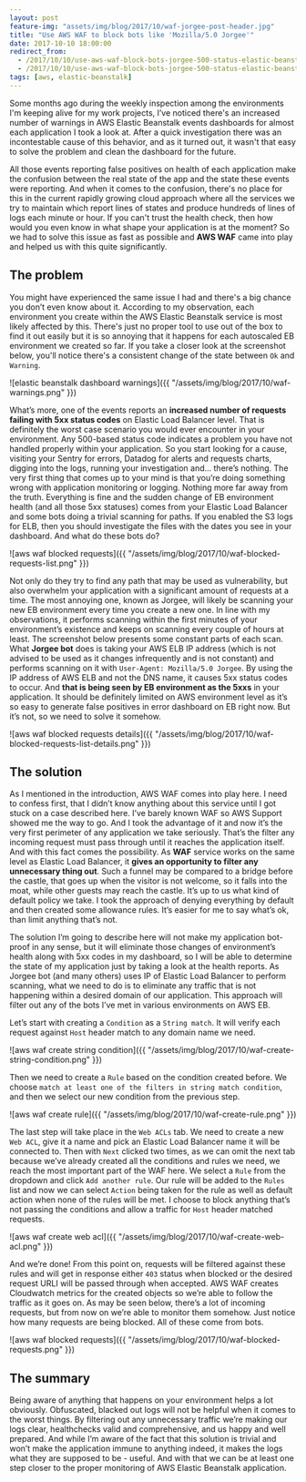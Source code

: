 ```yaml
---
layout: post
feature-img: "assets/img/blog/2017/10/waf-jorgee-post-header.jpg"
title: "Use AWS WAF to block bots like 'Mozilla/5.0 Jorgee'"
date: 2017-10-10 18:00:00
redirect_from:
  - /2017/10/10/use-aws-waf-block-bots-jorgee-500-status-elastic-beanstalk
  - /2017/10/10/use-aws-waf-block-bots-jorgee-500-status-elastic-beanstalk/
tags: [aws, elastic-beanstalk]
---
```


Some months ago during the weekly inspection among the environments I'm keeping alive for my work projects, I’ve noticed there's an increased number of warnings in AWS Elastic Beanstalk events dashboards for almost each application I took a look at. After a quick investigation there was an incontestable cause of this behavior, and as it turned out, it wasn't that easy to solve the problem and clean the dashboard for the future. 

All those events reporting false positives on health of each application make the confusion between the real state of the app and the state these events were reporting. And when it comes to the confusion, there's no place for this in the current rapidly growing cloud approach where all the services we try to maintain which report lines of states and produce hundreds of lines of logs each minute or hour. If you can't trust the health check, then how would you even know in what shape your application is at the moment? So we had to solve this issue as fast as possible and **AWS WAF** came into play and helped us with this quite significantly.


## The problem

You might have experienced the same issue I had and there's a big chance you don’t even know about it. According to my observation, each environment you create within the AWS Elastic Beanstalk service is most likely affected by this. There's just no proper tool to use out of the box to find it out easily but it is so annoying that it happens for each autoscaled EB environment we created so far. If you take a closer look at the screenshot below, you'll notice there's a consistent change of the state between `Ok` and `Warning`. 

![elastic beanstalk dashboard warnings]({{ "/assets/img/blog/2017/10/waf-warnings.png" }})

What’s more, one of the events reports an **increased number of requests failing with 5xx status codes** on Elastic Load Balancer level. That is definitely the worst case scenario you would ever encounter in your environment. Any 500-based status code indicates a problem you have not handled properly within your application. So you start looking for a cause, visiting your Sentry for errors, Datadog for alerts and requests charts, digging into the logs, running your investigation and… there’s nothing. The very first thing that comes up to your mind is that you’re doing something wrong with application monitoring or logging.
Nothing more far away from the truth. Everything is fine and the sudden change of EB environment health (and all those 5xx statuses) comes from your Elastic Load Balancer and some bots doing a trivial scanning for paths. If you enabled the S3 logs for ELB, then you should investigate the files with the dates you see in your dashboard. And what do these bots do?

![aws waf blocked requests]({{ "/assets/img/blog/2017/10/waf-blocked-requests-list.png" }})

Not only do they try to find any path that may be used as vulnerability, but also overwhelm your application with a significant amount of requests at a time. The most annoying one, known as Jorgee, will likely be scanning your new EB environment every time you create a new one. In line with my observations, it performs scanning within the first minutes of your environment’s existence and keeps on scanning every couple of hours at least. The screenshot below presents some constant parts of each scan. What **Jorgee bot** does is taking your AWS ELB IP address (which is not advised to be used as it changes infrequently and is not constant) and performs scanning on it with `User-Agent: Mozilla/5.0 Jorgee`. By using the IP address of AWS ELB and not the DNS name, it causes 5xx status codes to occur. And **that is being seen by EB environment as the 5xxs** in your application. It should be definitely limited on AWS environment level as it’s so easy to generate false positives in error dashboard on EB right now. But it’s not, so we need to solve it somehow. 

![aws waf blocked requests details]({{ "/assets/img/blog/2017/10/waf-blocked-requests-list-details.png" }})

## The solution

As I mentioned in the introduction, AWS WAF comes into play here. I need to confess first, that I didn’t know anything about this service until I got stuck on a case described here. I’ve barely known WAF so AWS Support showed me the way to go. And I took the advantage of it and now it’s the very first perimeter of any application we take seriously. That’s the filter any incoming request must pass through until it reaches the application itself. And with this fact comes the possibility. As **WAF** service works on the same level as Elastic Load Balancer, it **gives an opportunity to filter any unnecessary thing out**. Such a funnel may be compared to a bridge before the castle, that goes up when the visitor is not welcome, so it falls into the moat, while other guests may reach the castle. It’s up to us what kind of default policy we take. I took the approach of denying everything by default and then created some allowance rules. It’s easier for me to say what’s ok, than limit anything that’s not.

The solution I’m going to describe here will not make my application bot-proof in any sense, but it will eliminate those changes of environment’s health along with 5xx codes in my dashboard, so I will be able to determine the state of my application just by taking a look at the health reports. As Jorgee bot (and many others) uses IP of Elastic Load Balancer to perform scanning, what we need to do is to eliminate any traffic that is not happening within a desired domain of our application. This approach will filter out any of the bots I’ve met in various environments on AWS EB.

Let’s start with creating a `Condition` as a `String match`. It will verify each request against `Host` header match to any domain name we need. 

![aws waf create string condition]({{ "/assets/img/blog/2017/10/waf-create-string-condition.png" }})

Then we need to create a `Rule` based on the condition created before. We choose `match at least one of the filters in string match condition`, and then we select our new condition from the previous step.

![aws waf create rule]({{ "/assets/img/blog/2017/10/waf-create-rule.png" }})

The last step will take place in the `Web ACLs` tab. We need to create a new `Web ACL`, give it a name and pick an Elastic Load Balancer name it will be connected to. Then with `Next` clicked two times, as we can omit the next tab because we’ve already created all the conditions and rules we need, we reach the most important part of the WAF here. We select a `Rule` from the dropdown and click `Add another rule`. Our rule will be added to the `Rules` list and now we can select `Action` being taken for the rule as well as default action when none of the rules will be met. I choose to block anything that’s not passing the conditions and allow a traffic for `Host` header matched requests. 

![aws waf create web acl]({{ "/assets/img/blog/2017/10/waf-create-web-acl.png" }})

And we’re done! From this point on, requests will be filtered against these rules and will get in response either `403` status when blocked or the desired request URLI will be passed through when accepted. AWS WAF creates Cloudwatch metrics for the created objects so we’re able to follow the traffic as it goes on. As may be seen below, there’s a lot of incoming requests, but from now on we’re able to monitor them somehow. Just notice how many requests are being blocked. All of these come from bots.

![aws waf blocked requests]({{ "/assets/img/blog/2017/10/waf-blocked-requests.png" }})

## The summary

Being aware of anything that happens on your environment helps a lot obviously. Obfuscated, blacked out logs will not be helpful when it comes to the worst things. By filtering out any unnecessary traffic we’re making our logs clear, healthchecks valid and comprehensive, and us happy and well prepared. And while I’m aware of the fact that this solution is trivial and won’t make the application immune to anything indeed, it makes the logs what they are supposed to be - useful. And with that we can be at least one step closer to the proper monitoring of AWS Elastic Beanstalk application.

